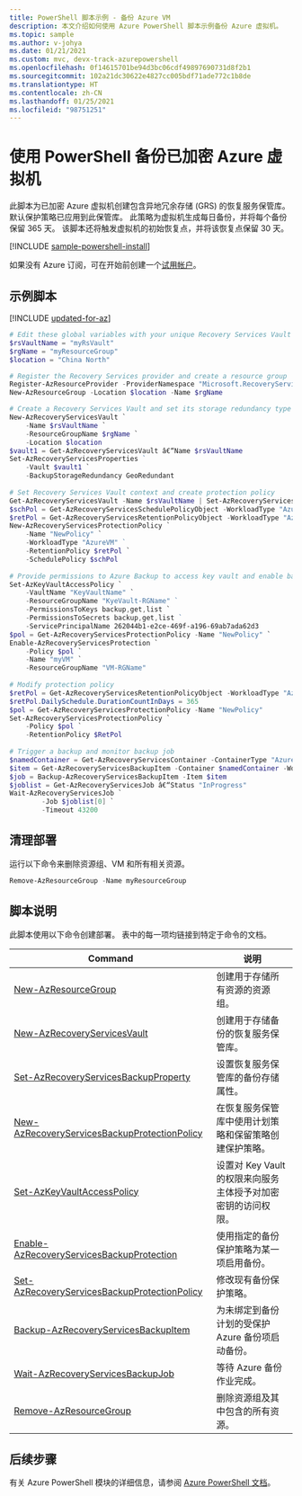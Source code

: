 ```yaml
---
title: PowerShell 脚本示例 - 备份 Azure VM
description: 本文介绍如何使用 Azure PowerShell 脚本示例备份 Azure 虚拟机。
ms.topic: sample
ms.author: v-johya
ms.date: 01/21/2021
ms.custom: mvc, devx-track-azurepowershell
ms.openlocfilehash: 0f14615701be94d3bc06cdf49897690731d8f2b1
ms.sourcegitcommit: 102a21dc30622e4827cc005bdf71ade772c1b8de
ms.translationtype: HT
ms.contentlocale: zh-CN
ms.lasthandoff: 01/25/2021
ms.locfileid: "98751251"
---
```

# <a name="back-up-an-encrypted-azure-virtual-machine-with-powershell"></a>使用 PowerShell 备份已加密 Azure 虚拟机

此脚本为已加密 Azure 虚拟机创建包含异地冗余存储 (GRS) 的恢复服务保管库。 默认保护策略已应用到此保管库。 此策略为虚拟机生成每日备份，并将每个备份保留 365 天。 该脚本还将触发虚拟机的初始恢复点，并将该恢复点保留 30 天。

[!INCLUDE [sample-powershell-install](../../../includes/sample-powershell-install-no-ssh.md)]

如果没有 Azure 订阅，可在开始前创建一个[试用帐户](https://www.microsoft.com/china/azure/index.html?fromtype=cn)。

## <a name="sample-script"></a>示例脚本

[!INCLUDE [updated-for-az](../../../includes/updated-for-az.md)]

```powershell
# Edit these global variables with your unique Recovery Services Vault name, resource group name and location
$rsVaultName = "myRsVault"
$rgName = "myResourceGroup"
$location = "China North"

# Register the Recovery Services provider and create a resource group
Register-AzResourceProvider -ProviderNamespace "Microsoft.RecoveryServices"
New-AzResourceGroup -Location $location -Name $rgName

# Create a Recovery Services Vault and set its storage redundancy type
New-AzRecoveryServicesVault `
    -Name $rsVaultName `
    -ResourceGroupName $rgName `
    -Location $location 
$vault1 = Get-AzRecoveryServicesVault â€“Name $rsVaultName
Set-AzRecoveryServicesProperties ` 
    -Vault $vault1 `
    -BackupStorageRedundancy GeoRedundant
    
# Set Recovery Services Vault context and create protection policy
Get-AzRecoveryServicesVault -Name $rsVaultName | Set-AzRecoveryServicesVaultContext 
$schPol = Get-AzRecoveryServicesSchedulePolicyObject -WorkloadType "AzureVM"
$retPol = Get-AzRecoveryServicesRetentionPolicyObject -WorkloadType "AzureVM"
New-AzRecoveryServicesProtectionPolicy `
    -Name "NewPolicy" `
    -WorkloadType "AzureVM" ` 
    -RetentionPolicy $retPol `
    -SchedulePolicy $schPol
    
# Provide permissions to Azure Backup to access key vault and enable backup on the VM
Set-AzKeyVaultAccessPolicy `
    -VaultName "KeyVaultName" `
    -ResourceGroupName "KyeVault-RGName" ` 
    -PermissionsToKeys backup,get,list `
    -PermissionsToSecrets backup,get,list ` 
    -ServicePrincipalName 262044b1-e2ce-469f-a196-69ab7ada62d3
$pol = Get-AzRecoveryServicesProtectionPolicy -Name "NewPolicy" `
Enable-AzRecoveryServicesProtection `
    -Policy $pol `
    -Name "myVM" `
    -ResourceGroupName "VM-RGName" 
    
# Modify protection policy
$retPol = Get-AzRecoveryServicesRetentionPolicyObject -WorkloadType "AzureVM"
$retPol.DailySchedule.DurationCountInDays = 365
$pol = Get-AzRecoveryServicesProtectionPolicy -Name "NewPolicy"
Set-AzRecoveryServicesProtectionPolicy `
    -Policy $pol `
    -RetentionPolicy $RetPol
    
# Trigger a backup and monitor backup job
$namedContainer = Get-AzRecoveryServicesContainer -ContainerType "AzureVM" -Status "Registered" -FriendlyName "myVM"
$item = Get-AzRecoveryServicesBackupItem -Container $namedContainer -WorkloadType "AzureVM"
$job = Backup-AzRecoveryServicesBackupItem -Item $item
$joblist = Get-AzRecoveryServicesJob â€“Status "InProgress"
Wait-AzRecoveryServicesJob `
        -Job $joblist[0] `
        -Timeout 43200
```

## <a name="clean-up-deployment"></a>清理部署

运行以下命令来删除资源组、VM 和所有相关资源。

```powershell
Remove-AzResourceGroup -Name myResourceGroup
```

## <a name="script-explanation"></a>脚本说明

此脚本使用以下命令创建部署。 表中的每一项均链接到特定于命令的文档。

| Command | 说明 |
|---|---|
| [New-AzResourceGroup](https://docs.microsoft.com/powershell/module/az.resources/new-azresourcegroup) | 创建用于存储所有资源的资源组。 |
| [New-AzRecoveryServicesVault](https://docs.microsoft.com/powershell/module/az.recoveryservices/new-azrecoveryservicesvault) | 创建用于存储备份的恢复服务保管库。 |
| [Set-AzRecoveryServicesBackupProperty](https://docs.microsoft.com/powershell/module/az.recoveryservices/set-azrecoveryservicesbackupproperty) | 设置恢复服务保管库的备份存储属性。 |
| [New-AzRecoveryServicesBackupProtectionPolicy](https://docs.microsoft.com/powershell/module/az.recoveryservices/set-azrecoveryservicesbackupprotectionpolicy)| 在恢复服务保管库中使用计划策略和保留策略创建保护策略。 |
| [Set-AzKeyVaultAccessPolicy](https://docs.microsoft.com/powershell/module/az.keyvault/set-azkeyvaultaccesspolicy) | 设置对 Key Vault 的权限来向服务主体授予对加密密钥的访问权限。 |
| [Enable-AzRecoveryServicesBackupProtection](https://docs.microsoft.com/powershell/module/az.recoveryservices/enable-azrecoveryservicesbackupprotection) | 使用指定的备份保护策略为某一项启用备份。 |
| [Set-AzRecoveryServicesBackupProtectionPolicy](https://docs.microsoft.com/powershell/module/az.recoveryservices/set-azrecoveryservicesbackupprotectionpolicy)| 修改现有备份保护策略。 |
| [Backup-AzRecoveryServicesBackupItem](https://docs.microsoft.com/powershell/module/az.recoveryservices/backup-azrecoveryservicesbackupitem) | 为未绑定到备份计划的受保护 Azure 备份项启动备份。 |
| [Wait-AzRecoveryServicesBackupJob](https://docs.microsoft.com/powershell/module/az.recoveryservices/wait-azrecoveryservicesbackupjob) | 等待 Azure 备份作业完成。 |
| [Remove-AzResourceGroup](https://docs.microsoft.com/powershell/module/az.resources/remove-azresourcegroup) | 删除资源组及其中包含的所有资源。 |

## <a name="next-steps"></a>后续步骤

有关 Azure PowerShell 模块的详细信息，请参阅 [Azure PowerShell 文档](https://docs.microsoft.com/powershell/azure/new-azureps-module-az)。

